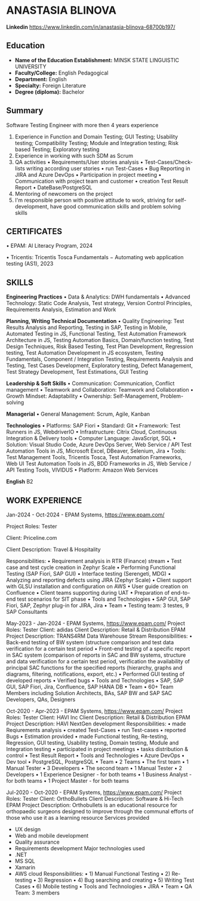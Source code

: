 # ANASTASIA BLINOVA

**Linkedin** https://www.linkedin.com/in/anastasia-blinova-68700b197/

## Education
* **Name of the Education Establishment:** MINSK STATE LINGUISTIC UNIVERSITY
* **Faculty/College:** English Pedagogical
* **Department:** English
* **Specialty:** Foreign Literature
* **Degree (diploma):** Bachelor

## Summary
Software Testing Engineer with more then 4 years experience
1. Experience in Function and Domain Testing; GUI Testing; Usability testing; Compatibility Testing; Module and Integration testing; Risk based Testing; Exploratory testing
2. Experience in working with such SDM as Scrum
3. QA activities
•	Requirements/User stories analysis
•	Test-Cases/Check-lists writing according user stories
•	run Test-Cases
•	Bug Reporting in JIRA and Azure DevOps
•	Participation in project meeting
•	Communication with project team and customer
•	creation Test Result Report
•	DateBase/PostgreSQL
4. Mentoring of newcomers on the project
5. I'm responsible person with positive attitude to work, striving for self-development, have good communication skills and problem solving skills

## CERTIFICATES
•	EPAM: AI Literacy Program, 2024

•	Tricentis: Tricentis Tosca Fundamentals − Automating web application testing (AS1), 2023

## SKILLS
**Engineering Practices**
•	Data & Analytics: DWH fundamentals
•	Advanced Technology: Static Code Analysis, Test strategy, Version Control Principles, Requirements Analysis, Estimation and Work 

**Planning, Writing Technical Documentation**
•	Quality Engineering: Test Results Analysis and Reporting, Testing in SAP, Testing in Mobile, Automated Testing in JS, Functional Testing, Test Automation Framework Architecture in JS, Testing Automation Basics, Domain/function testing, Test Design Techniques, Risk Based Testing, Test Plan Development, Regression testing, Test Automation Development in JS ecosystem, Testing Fundamentals, Component / Integration Testing, Requirements Analysis and Testing, Test Cases Development, Exploratory testing, Defect Management, Test Strategy Development, Test Estimations, GUI Testing

**Leadership & Soft Skills**
•	Communication: Communication, Conflict management
•	Teamwork and Collaboration: Teamwork and Collaboration
•	Growth Mindset: Adaptability
•	Ownership: Self-Management, Problem-solving

**Managerial**
•	General Management: Scrum, Agile, Kanban

**Technologies**
•	Platforms: SAP Fiori
•	Standard: Git
•	Framework: Test Runners in JS, WebdriverIO
•	Infrastructure: Citrix Cloud, Continuous Integration & Delivery tools
•	Computer Language: JavaScript, SQL
•	Solution: Visual Studio Code, Azure DevOps Server, Web Service / API Test Automation Tools in JS, Microsoft Excel, DBeaver, Selenium, Jira
•	Tools: Test Management Tools, Tricentis Tosca, Test Automation Frameworks, Web UI Test Automation Tools in JS, BDD Frameworks in JS, Web Service / API Testing Tools, VIVIDUS
•	Platform: Amazon Web Services

**English** 
B2

## WORK EXPERIENCE
Jan-2024 - Oct-2024 - EPAM Systems, https://www.epam.com/

Project Roles: Tester

Client: Priceline.com

Client Description: Travel & Hospitality

Responsibilities: 
•	Requirement analysis in RTR (Finance) stream
•	Test case and test cycle creation in Zephyr Scale
•	Performing  Functional  Testing (SAP Fiori, SAP GUI)
•	Interface testing (Serengeti, MDG)
•	Analyzing and reporting defects using JIRA (Zephyr  Scale)
•	Client support with GLSU installation and configuration on AWS
•	User guide creation on Confluence
•	Client teams supporting during UAT
•	Preparation of end-to-end test scenarios for SIT phase
•	Tools and Technologies
•	SAP GUI, SAP Fiori, SAP, Zephyr plug-in for JIRA, Jira
•	Team
•	Testing team: 3 testes, 9 SAP Consultants

May-2023 - Jan-2024 - EPAM Systems, https://www.epam.com/
Project Roles: Tester
Client: adidas
Client Description: Retail & Distribution
EPAM Project Description: TRANS4RM Data Warehouse Stream
Responsibilities: 
•	Back-end testing of BW system (structure comparison and test data verification for a certain test period
•	Front-end testing of a specific report in SAC system (comparison of reports in SAC and BW systems, structure and data verification for a certain test period, verification the availability of principal SAC functions for the specified reports (hierarchy, graphs and diagrams, filtering, notifications, export, etc.)
•	Performed GUI testing of developed reports
•	Verified bugs
•	Tools and Technologies
•	SAP, SAP GUI, SAP Fiori, Jira, Confluence, SAP HANA DB
•	Team
•	60+ Team Members including Solution Architects, BAs, SAP BW and SAP SAC Developers, QAs, Designers

Oct-2020 - Apr-2023 - EPAM Systems, https://www.epam.com/
Project Roles: Tester
Client: HAVI Inc
Client Description: Retail & Distribution
EPAM Project Description: HAVI NextGen development
Responsibilities: 
•	made  Reqiurements analysis
•	created Test-Cases
•	run Test-cases
•	reported Bugs
•	Estimation provided
•	made Functional testing, Re-testing, Regression, GUI testing, Usability testing, Domain testing, Module and Integration testing
•	participated in project meetings
•	tasks distribution & control
•	Test Result Report
•	Tools and Technologies
•	Azure DevOps
•	Dev tool
•	PostgreSQL, PostgreSQL
•	Team
•	2 Teams
•	The first team
•	1 Manual Tester
•	3 Developers
•	The second team
•	1 Manual Tester
•	2 Developers
•	1 Experience Designer - for both teams
•	1 Business Analyst - for both teams
•	1 Project Master - for both teams

Jul-2020 - Oct-2020 - EPAM Systems, https://www.epam.com/
Project Roles: Tester
Client: OrthoBullets
Client Description: Software & Hi-Tech
EPAM Project Description: Orthobullets is an educational resource for orthopaedic surgeons designed to improve through the communal efforts of those who use it as a learning resource
Services provided
- UX design
- Web and mobile development
- Quality assurance
- Requirements development
Major technologies used
- .NET
- MS SQL
- Xamarin
- AWS cloud
Responsibilities: 
•	1) Manual Functional Testing
•	2) Re-testing
•	3) Regression
•	4) Bug searching and creating
•	5) Writing Test Cases
•	6) Mobile testing
•	Tools and Technologies
•	JIRA
•	Team
•	QA Team: 3 members



